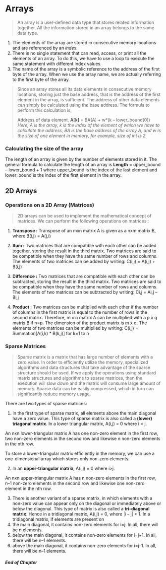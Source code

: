 # Arrays
> An array is a user-defined data type that stores related information together. All the information stored in an array belongs to the same data type.

1. The elements of the array are stored in consecutive memory locations and are referenced by an _index_.
2. There is no single statement that can read, access, or print all the elements of an array. To do this,
we have to use a loop to execute the same statement with different index values.
3. The name of the array is a symbolic reference to the address of the first byte of the array. When we use the array name, we are actually referring to the first byte of the array.

> Since an array stores all its data elements in consecutive memory locations, storing just the base address, that is the address of the first element in the array, is sufficient. The address of other data elements can simply be calculated using the base address. The formula to perform this calculation is,
>
>Address of data element, **A[k]** = BA(A) + w*(k – lower_bound(0))
_Here, A is the array, k is the index of the element of which we have to calculate the address, BA is the base address of the array A, and w is the size of one element in memory, for example, size of int is 2._

### Calculating the size of the array 
The length of an array is given by the number of elements stored in it. The general formula to calculate the length of an array is
**Length** = upper_bound – lower_bound + 1
where upper_bound is the index of the last element and lower_bound is the index of the first element in the array.

## 2D Arrays

### Operations on a 2D Array (Matrices)
> 2D arrays can be used to implement the mathematical concept of matrices. We can perform the following operations on matrices : 

1. **Transpose :** Transpose of an mxn matrix A is given as a nxm matrix B, where B(i,j) = A(j,i)

2. **Sum :** Two matrices that are compatible with each other can be added together, storing the result in the third matrix. Two matrices are said to be compatible when they have the same number of rows and columns. The elements of two matrices can be added by writing:
C(i,j) = A(i,j) + B(i,j)

3. **Difference :** Two matrices that are compatible with each other can be subtracted, storing the result in the third matrix. Two matrices are said to be compatible when they have the same number of rows and columns. The elements of two matrices can be subtracted by writing:
Ci,j = Ai,j – Bi,j

4. **Product :** Two matrices can be multiplied with each other if the number of columns in the first matrix is equal to the number of rows in the second matrix. Therefore, m x n matrix A can be multiplied with a p x q matrix B if n=p. The dimension of the product matrix is m x q. The elements of two matrices can be multiplied by writing:
C(i,j) = Summation[A(i,k) * B(k,j)] for k=1 to n

### Sparse Matrices
> Sparse matrix is a matrix that has large number of elements with a zero value. In order to efficiently utilize the memory, specialized algorithms and data structures that take advantage of the sparse structure should be used. If we apply the operations using standard matrix structures and algorithms to sparse matrices, then the execution will slow down and the matrix will consume large amount of memory. Sparse data can be easily compressed, which in turn can significantly reduce memory usage.

There are two types of sparse matrices:

1. In the first type of sparse matrix, all elements above the main diagonal have a zero value. This type of sparse matrix is also called a **(lower) triagonal matrix**. In a lower triangular matrix, A(i,j) = 0 where i < j.

 An nxn lower-triangular matrix A has one non-zero element in the first row, two non-zero elements in the second row and likewise n non-zero elements in the nth row. 

 To store a lower-triangular matrix efficiently in the memory, we can use a one-dimensional array which stores only non-zero elements.

2. In an **upper-triangular matrix**, A(i,j) = 0 where i>j. 

 An nxn upper-triangular matrix A has n non-zero elements in the first row, n–1 non-zero elements in the second row and likewise one non-zero element in the nth row.

3. There is another variant of a sparse matrix, in which elements with a non-zero value can appear only on the diagonal or immediately above or below the diagonal. This type of matrix is also called a **tri-diagonal matrix**.
Hence in a tridiagonal matrix, A(i,j) = 0, where |i – j| > 1. In a tridiagonal matrix, if elements are present on
 1. the main diagonal, it contains non-zero elements for i=j. In all, there will be n elements.
 2. below the main diagonal, it contains non-zero elements for i=j+1. In all, there will be n–1 elements.
 3. above the main diagonal, it contains non-zero elements for i=j–1. In all, there will be n–1 elements.


##### End of Chapter